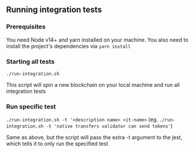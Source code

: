 ## Running integration tests

### Prerequisites

You need Node v14+ and yarn installed on your machine. You also need to install the project's dependencies via `yarn install`

### Starting all tests

`./run-integration.sh`

This script will spin a new blockchain on your local machine and run all integration tests


### Run specific test

`./run-integration.sh -t '<description name> <it-name>` (eg. `./run-integration.sh -t 'native transfers validator can send tokens'`)

Same as above, but the script will pass the extra -t argument to the jest, which tells it to only run the specified test